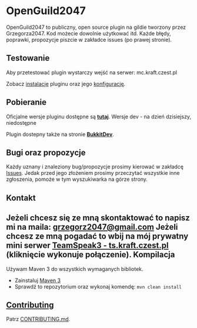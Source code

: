 OpenGuild2047
=============

OpenGuild2047 to publiczny, open source plugin na gildie tworzony przez Grzegorza2047.
Kod możecie dowolnie użytkować itd.
Każde błędy, poprawki, propozycje piszcie w zakładce issues (po prawej stronie).

Testowanie
-----------
Aby przetestować plugin wystarczy wejść na serwer: mc.kraft.czest.pl

Zobacz [instalacje](https://github.com/grzegorz2047/OpenGuild2047/wiki/Pobieranie-oraz-instalacja) pluginu oraz jego [konfigurację](https://github.com/grzegorz2047/OpenGuild2047/wiki/Konfiguracja).

Pobieranie
-----------

Oficjalne wersje pluginu dostępne są [__tutaj__](https://github.com/grzegorz2047/OpenGuild2047/releases).
Wersje dev - na dzień dzisiejszy, niedostępne

Plugin dostepny także na stronie [__BukkitDev__](http://dev.bukkit.org/bukkit-plugins/openguild/).

Bugi oraz propozycje
-----------

Każdy uznany i znaleziony bug/propozycje prosimy kierować w zakładcę [Issues](https://github.com/grzegorz2047/OpenGuild2047/issues). Jedak przed jego złożeniem prosimy przeczytać wszystkie inne zgłoszenia, pomoże w tym wyszukiwarka na górze strony.

Kontakt
-----------
Jeżeli chcesz się ze mną skontaktować to napisz mi na maila: grzegorz2047@gmail.com
Jeżeli chcesz ze mną pogadać to wbij na mój prywatny mini serwer [__TeamSpeak3 - ts.kraft.czest.pl__](ts3server://ts.kraft.czest.pl?port=41144) (kliknięcie wykonuje połączenie).
Kompilacja
-----------

Używam Maven 3 do wszystkich wymaganych bibliotek.
* Zainstaluj [Maven 3](http://maven.apache.org/download.html)
* Sprawdź to repozytorium oraz wykonaj komendę: `mvn clean install`

[Contributing](https://github.com/grzegorz2047/OpenGuild2047/blob/master/CONTRIBUTING.md)
-----------

Patrz [CONTRIBUTING.md](https://github.com/grzegorz2047/OpenGuild2047/blob/master/CONTRIBUTING.md).
